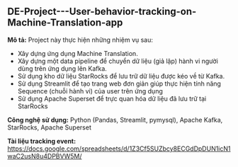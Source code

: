 ## DE-Project---User-behavior-tracking-on-Machine-Translation-app

**Mô tả:**
Project này thực hiện những nhiệm vụ sau:
* Xây dựng ứng dụng Machine Translation.
* Xây dựng một data pipeline để chuyển dữ liệu (giả lập) hành vi người dùng trên ứng dụng lên Kafka.
* Sử dụng kho dữ liệu StarRocks để lưu trữ dữ liệu được kéo về từ Kafka.
* Sử dụng Streamlit để tạo trang web đơn giản giúp thực hiện tính năng Sequence (chuỗi hành vi) của user trên ứng dụng
* Sử dụng Apache Superset để trực quan hóa dữ liệu đã lưu trữ tại StarRocks

**Công nghệ sử dụng:** Python (Pandas, Streamlit, pymysql), Apache Kafka, StarRocks, Apache Superset

**Tài liệu tracking event:** https://docs.google.com/spreadsheets/d/1Z3Cf5SUZbcy8ECGdDpDUN1icN1waC2usN8u4DPBVW5M/


